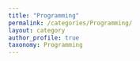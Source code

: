 ```yaml
---
title: "Programming"
permalink: /categories/Programming/
layout: category
author_profile: true
taxonomy: Programming
---
```


